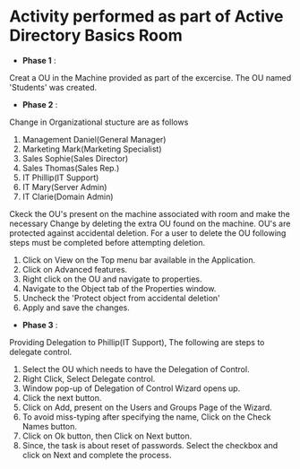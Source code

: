 # Activity performed as part of Active Directory Basics Room

- **Phase 1** :

Creat a OU in the Machine provided as part of the excercise. The OU named 'Students' was created.

- **Phase 2** :

Change in Organizational stucture are as follows
1. Management Daniel(General Manager)
2. Marketing Mark(Marketing Specialist)
3. Sales Sophie(Sales Director)
4. Sales Thomas(Sales Rep.)
5. IT Phillip(IT Support)
6. IT Mary(Server Admin)
7. IT Clarie(Domain Admin)

Ckeck the OU's present on the machine associated with room and make the necessary Change by deleting the extra OU found on the machine.
OU's are protected against accidental deletion. For a user to delete the OU following steps must be completed before attempting deletion.
1. Click on View on the Top menu bar available in the Application.
2. Click on Advanced features.
3. Right click on the OU and navigate to properties.
4. Navigate to the Object tab of the Properties window.
5. Uncheck the 'Protect object from accidental deletion'
6. Apply and save the changes.

- **Phase 3** :

Providing Delegation to Phillip(IT Support), The following are steps to delegate control.

1. Select the OU which needs to have the Delegation of Control.
2. Right Click, Select Delegate control.
3. Window pop-up of Delegation of Control Wizard opens up.
4. Click the next button.
5. Click on Add, present on the Users and Groups Page of the Wizard.
6. To avoid miss-typing after specifying the name, Click on the Check Names button.
7. Click on Ok button, then Click on Next button.
8. Since, the task is about reset of passwords. Select the checkbox and click on Next and complete the process.

